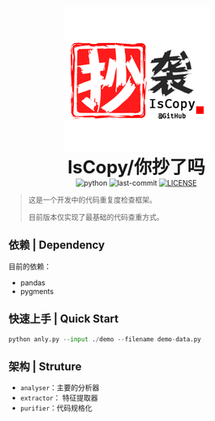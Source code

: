 <p align="center">
	<img src=".github/pic/logo.png" alt="logo"/><br/>
	<b style="font-size: 35px"> IsCopy/你抄了吗</b><br>
    <img src="https://img.shields.io/badge/python-3.6-blue.svg" alt="python"/>
    <img src="https://img.shields.io/github/last-commit/WhiteRobe/iscopy.svg" alt="last-commit"/>
    <a href="https://github.com/WhiteRobe/iscopy/blob/master/LICENSE">
    	<img src="https://img.shields.io/github/license/mashape/apistatus.svg?maxAge=2592000" alt="LICENSE"/>
    </a>
</p>

> 这是一个开发中的代码重复度检查框架。
>
> 目前版本仅实现了最基础的代码查重方式。

## 依赖 | Dependency

目前的依赖：
- pandas
- pygments

## 快速上手 | Quick Start

```python
python anly.py --input ./demo --filename demo-data.py
```

## 架构 | Struture

- `analyser`：主要的分析器
- `extractor`： 特征提取器
- `purifier`：代码规格化